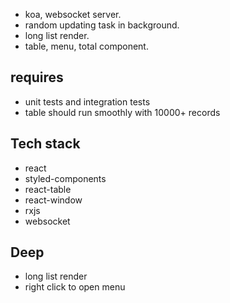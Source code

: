 - koa, websocket server.
- random updating task in background.
- long list render.
- table, menu, total component.

## requires

- unit tests and integration tests
- table should run smoothly with 10000+ records

## Tech stack
- react
- styled-components
- react-table
- react-window
- rxjs
- websocket

## Deep
- long list render
- right click to open menu
